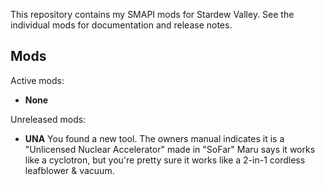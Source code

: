 This repository contains my SMAPI mods for Stardew Valley. See the individual mods for
documentation and release notes.

## Mods
Active mods:
* **None**

Unreleased mods:
* **UNA**
  You found a new tool.  The owners manual indicates it is a "Unlicensed Nuclear Accelerator" made in "SoFar"  Maru says it works like a cyclotron, but you're pretty sure it works like a 2-in-1 cordless leafblower & vacuum.
